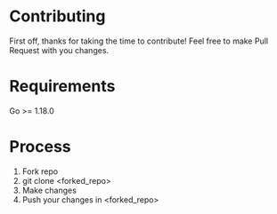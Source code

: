 # Contributing

First off, thanks for taking the time to contribute! Feel free to make Pull Request with you changes.

# Requirements

Go >= 1.18.0

# Process

1. Fork repo
2. git clone <forked_repo>
3. Make changes
4. Push your changes in <forked_repo>
